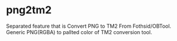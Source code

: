# png2tm2
Separated feature that is Convert PNG to TM2 From Fothsid/OBTool.   
Generic PNG(RGBA) to pallted color of TM2 conversion tool.
